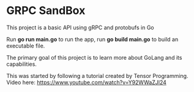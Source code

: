 # GRPC SandBox

This project is a basic API using gRPC and protobufs in Go

Run <b>go run main.go</b> to run the app, run <b>go build main.go</b> to build an executable file.

The primary goal of this project is to learn more about GoLang and its capabilities. 

This was started by following a tutorial created by Tensor Programming.  Video here: https://www.youtube.com/watch?v=Y92WWaZJl24

